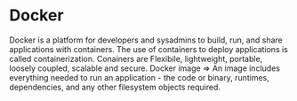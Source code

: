 # Docker
Docker is a platform for developers and sysadmins to build, run, and share applications with containers. The use of containers to deploy applications is called containerization. 
Conainers are Flexibile, lightweight, portable, loosely coupled, scalable and secure.
Docker image => An image includes everything needed to run an application - the code or binary, runtimes, dependencies, and any other filesystem objects required.
